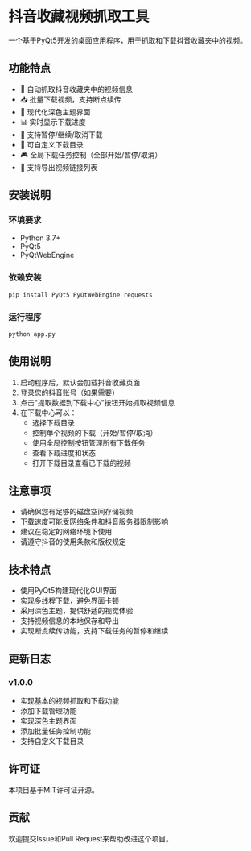 # 抖音收藏视频抓取工具

一个基于PyQt5开发的桌面应用程序，用于抓取和下载抖音收藏夹中的视频。

## 功能特点

- 🎯 自动抓取抖音收藏夹中的视频信息
- 📥 批量下载视频，支持断点续传
- 🎨 现代化深色主题界面
- 📊 实时显示下载进度
- 🔄 支持暂停/继续/取消下载
- 📁 可自定义下载目录
- 🎮 全局下载任务控制（全部开始/暂停/取消）
- 💾 支持导出视频链接列表

## 安装说明

### 环境要求

- Python 3.7+
- PyQt5
- PyQtWebEngine

### 依赖安装

```bash
pip install PyQt5 PyQtWebEngine requests
```

### 运行程序

```bash
python app.py
```

## 使用说明

1. 启动程序后，默认会加载抖音收藏页面
2. 登录您的抖音账号（如果需要）
3. 点击"提取数据到下载中心"按钮开始抓取视频信息
4. 在下载中心可以：
   - 选择下载目录
   - 控制单个视频的下载（开始/暂停/取消）
   - 使用全局控制按钮管理所有下载任务
   - 查看下载进度和状态
   - 打开下载目录查看已下载的视频

## 注意事项

- 请确保您有足够的磁盘空间存储视频
- 下载速度可能受网络条件和抖音服务器限制影响
- 建议在稳定的网络环境下使用
- 请遵守抖音的使用条款和版权规定

## 技术特点

- 使用PyQt5构建现代化GUI界面
- 实现多线程下载，避免界面卡顿
- 采用深色主题，提供舒适的视觉体验
- 支持视频信息的本地保存和导出
- 实现断点续传功能，支持下载任务的暂停和继续

## 更新日志

### v1.0.0
- 实现基本的视频抓取和下载功能
- 添加下载管理功能
- 实现深色主题界面
- 添加批量任务控制功能
- 支持自定义下载目录

## 许可证

本项目基于MIT许可证开源。

## 贡献

欢迎提交Issue和Pull Request来帮助改进这个项目。 